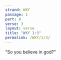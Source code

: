 ```yaml
---
strand: WXY
passage: 1
part: 0
verse: 3
layout: verse
title: "WXY 1:3"
permalink: /WXY/1/3/
---
```

"So you believe in god?"

